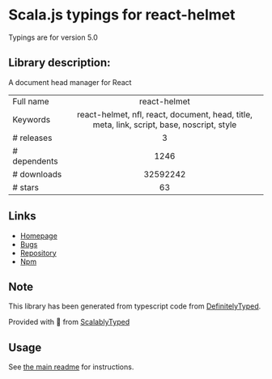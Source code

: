 
# Scala.js typings for react-helmet

Typings are for version 5.0

## Library description:
A document head manager for React

|                    |                 |
| ------------------ | :-------------: |
| Full name          | react-helmet |
| Keywords           | react-helmet, nfl, react, document, head, title, meta, link, script, base, noscript, style |
| # releases         | 3 |
| # dependents       | 1246 |
| # downloads        | 32592242 |
| # stars            | 63 |

## Links
- [Homepage](https://github.com/nfl/react-helmet#readme)
- [Bugs](https://github.com/nfl/react-helmet/issues)
- [Repository](https://github.com/nfl/react-helmet)
- [Npm](https://www.npmjs.com/package/react-helmet)
    


## Note
This library has been generated from typescript code from [DefinitelyTyped](https://definitelytyped.org).

Provided with :purple_heart: from [ScalablyTyped](https://github.com/oyvindberg/ScalablyTyped)

## Usage
See [the main readme](../../readme.md) for instructions.



